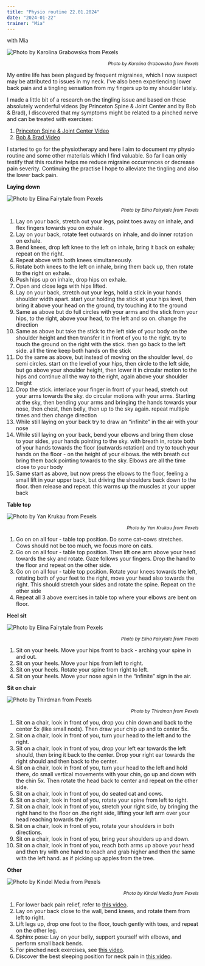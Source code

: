 ```yaml
---
title: "Physio routine 22.01.2024"
date: "2024-01-22"
trainer: "Mia"
---
```


with Mia

![](https://i.imgur.com/4AZRU85.png "Photo by Karolina Grabowska from Pexels")<p style="font-size: 12px; text-align: right">_Photo by Karolina Grabowska from Pexels_</p>

My entire life has been plagued by frequent migraines, which I now suspect may be attributed to issues in my neck. I've also been experiencing lower back pain and a tingling sensation from my fingers up to my shoulder lately.

I made a little bit of a research on the tingling issue and based on these absolutely wonderful videos (by Princeton Spine & Joint Center and by Bob & Brad), I discovered that my symptoms might be related to a pinched nerve and can be treated with exercises:

1. [Princeton Spine & Joint Center Video](https://www.youtube.com/watch?v=oNI6qiv0iyo&ab_channel=PrincetonSpine%26JointCenter)
2. [Bob & Brad Video](https://www.youtube.com/watch?v=2RKExEIslZw&ab_channel=Bob%26Brad)

I started to go for the physiotherapy and here I aim to document my physio routine and some other materials which I find valuable. So far I can only testify that this routine helps me reduce migraine occurrences or decrease pain severity. Continuing the practise I hope to alleviate the tingling and also the lower back pain.

**Laying down**

![](https://i.imgur.com/M9B911b.jpg "Photo by Elina Fairytale from Pexels")<p style="font-size: 12px; text-align: right">_Photo by Elina Fairytale from Pexels_</p>

1. Lay on your back, stretch out your legs, point toes away on inhale, and flex fingers towards you on exhale.
2. Lay on your back, rotate feet outwards on inhale, and do inner rotation on exhale.
3. Bend knees, drop left knee to the left on inhale, bring it back on exhale; repeat on the right.
4. Repeat above with both knees simultaneously.
5. Rotate both knees to the left on inhale, bring them back up, then rotate to the right on exhale.
6. Push hips up on inhale, drop hips on exhale.
7. Open and close legs with hips lifted.
8. Lay on your back, stretch out your legs, hold a stick in your hands shoulder width apart. start your holding the stick at your hips level, then bring it above your head on the ground, try touching it to the ground
9. Same as above but do full circles with your arms and the stick from your hips, to the right, above your head, to the left and so on. change the direction
10. Same as above but take the stick to the left side of your body on the shoulder height and then transfer it in front of you to the right. try to touch the ground on the right with the stick. then go back to the left side. all the time keep both hands on the stick
11. Do the same as above, but instead of moving on the shoulder level, do semi circles. start on the level of your hips, then circle to the left side, but go above your shoulder height, then lower it in circular motion to the hips and continue all the way to the right, again above your shoulder height
12. Drop the stick. interlace your finger in front of your head, stretch out your arms towards the sky. do circular motions with your arms. Starting at the sky, then bending your arms and bringing the hands towards your nose, then chest, then belly, then up to the sky again. repeat multiple times and then change direction
13. While still laying on your back try to draw an “infinite” in the air with your nose
14. While still laying on your back, bend your elbows and bring them close to your sides, your hands pointing to the sky. with breath in, rotate both of your hands towards the floor (outwards rotation) and try to touch your hands on the floor - on the height of your elbows. the with breath out bring them back pointing towards to the sky. Elbows are all the time close to your body
15. Same start as above, but now press the elbows to the floor, feeling a small lift in your upper back, but driving the shoulders back down to the floor. then release and repeat. this warms up the muscles at your upper back

**Table top**

![](https://i.imgur.com/fakwppY.jpg "Photo by Yan Krukau from Pexels")<p style="font-size: 12px; text-align: right">_Photo by Yan Krukau from Pexels_</p>

1. Go on on all four - table top position. Do some cat-cows stretches. Cows should not be too much, we focus more on cats.
2. Go on on all four - table top position. Then lift one arm above your head towards the sky and rotate. Gaze follows your fingers. Drop the hand to the floor and repeat on the other side.
3. Go on on all four - table top position. Rotate your knees towards the left, rotating both of your feet to the right, move your head also towards the right. This should stretch your sides and rotate the spine. Repeat on the other side
4. Repeat all 3 above exercises in table top where your elbows are bent on floor.

**Heel sit**

![](https://i.imgur.com/QHMymfL.png "Photo by Elina Fairytale from Pexels")<p style="font-size: 12px; text-align: right">_Photo by Elina Fairytale from Pexels_</p>

1. Sit on your heels. Move your hips front to back - arching your spine in and out.
2. Sit on your heels. Move your hips from left to right.
3. Sit on your heels. Rotate your spine from right to left.
4. Sit on your heels. Move your nose again in the “infinite” sign in the air.

**Sit on chair**

![](https://i.imgur.com/JjLg55G.jpg "Photo by Thirdman from Pexels")<p style="font-size: 12px; text-align: right">_Photo by Thirdman from Pexels_</p>

1. Sit on a chair, look in front of you, drop you chin down and back to the center 5x (like small nods). Then draw your chip up and to center 5x.
2. Sit on a chair, look in front of you, turn your head to the left and to the right.
3. Sit on a chair, look in front of you, drop your left ear towards the left should, then bring it back to the center. Drop your right ear towards the right should and then back to the center.
4. Sit on a chair, look in front of you, turn your head to the left and hold there, do small vertical movements with your chin, go up and down with the chin 5x. Then rotate the head back to center and repeat on the other side.
5. Sit on a chair, look in front of you, do seated cat and cows.
6. Sit on a chair, look in front of you, rotate your spine from left to right.
7. Sit on a chair, look in front of you, stretch your right side, by bringing the right hand to the floor on .the right side, lifting your left arm over your head reaching towards the right.
8. Sit on a chair, look in front of you, rotate your shoulders in both directions.
9. Sit on a chair, look in front of you, bring your shoulders up and down.
10. Sit on a chair, look in front of you, reach both arms up above your head and then try with one hand to reach and grab higher and then the same with the left hand. as if picking up apples from the tree.

**Other**

![](https://i.imgur.com/5xsLKOG.png "Photo by Kindel Media from Pexels")<p style="font-size: 12px; text-align: right">_Photo by Kindel Media from Pexels_</p>

1. For lower back pain relief, refer to [this video](https://m.youtube.com/watch?v=8UqLFyd9Rno).
2. Lay on your back close to the wall, bend knees, and rotate them from left to right.
3. Lift legs up, drop one foot to the floor, touch gently with toes, and repeat on the other leg.
4. Sphinx pose: Lay on your belly, support yourself with elbows, and perform small back bends.
5. For pinched neck exercises, see [this video](https://www.youtube.com/watch?v=q5SsM9PWWYc&ab_channel=ToneandTighten).
6. Discover the best sleeping position for neck pain in [this video](https://m.youtube.com/watch?v=xZfIn_OHADI&t=0s).
